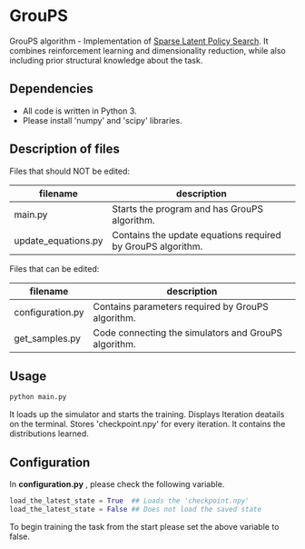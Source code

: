 GrouPS
==========

GrouPS algorithm - Implementation of [Sparse Latent Policy Search](https://www.aaai.org/ocs/index.php/AAAI/AAAI16/paper/download/12275/11822). It combines reinforcement learning and dimensionality reduction, while also including prior structural knowledge about the task.

Dependencies
------------

- All code is written in Python 3.
- Please install 'numpy' and 'scipy' libraries.

Description of files
--------------------

Files that should NOT be edited:

filename                          |  description
----------------------------------|------------------------------------------------------------------------------------
main.py                           |  Starts the program and has GrouPS algorithm.
update_equations.py               |  Contains the update equations required by GrouPS algorithm.

Files that can be edited:

filename                          |  description
----------------------------------|------------------------------------------------------------------------------------
configuration.py                  |  Contains parameters required by GrouPS algorithm.
get_samples.py                    |  Code connecting the simulators and GrouPS algorithm.



Usage
--------------------

```python
python main.py
```

It loads up the simulator and starts the training. Displays Iteration deatails on the terminal. Stores 'checkpoint.npy' for every iteration. It contains the distributions learned.


Configuration
--------------------

In **configuration.py** , please check the following variable.

```python
load_the_latest_state = True  ## Loads the 'checkpoint.npy'
load_the_latest_state = False ## Does not load the saved state
```

To begin training the task from the start please set the above variable to false.
